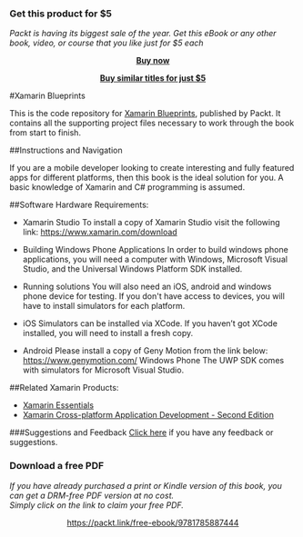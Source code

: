 
### Get this product for $5

<i>Packt is having its biggest sale of the year. Get this eBook or any other book, video, or course that you like just for $5 each</i>


<b><p align='center'>[Buy now](https://packt.link/9781785887444)</p></b>


<b><p align='center'>[Buy similar titles for just $5](https://subscription.packtpub.com/search)</p></b>


#Xamarin Blueprints

This is the code repository for [Xamarin Blueprints](https://www.packtpub.com/web-development/xamarin-blueprints?utm_source=Github&utm_medium=repository&utm_campaign=9781785887444), published by Packt. It contains all the supporting project files necessary to work through the book from start to finish.

##Instructions and Navigation

If you are a mobile developer looking to create interesting and fully featured apps for different platforms, then this book is the ideal solution for you. A basic knowledge of Xamarin and C# programming is assumed.

##Software Hardware Requirements:

* Xamarin Studio
To install a copy of Xamarin Studio visit the following link: https://www.xamarin.com/download

* Building Windows Phone Applications
In order to build windows phone applications, you will need a computer with Windows, Microsoft Visual Studio, and the Universal Windows Platform SDK installed.

* Running solutions
You will also need an iOS, android and windows phone device for testing. If you don't have access to devices, you will have to install simulators for each platform.

* iOS
Simulators can be installed via XCode. If you haven’t got XCode installed, you will need to install a fresh copy.

* Android
Please install a copy of Geny Motion from the link below: https://www.genymotion.com/
Windows Phone
The UWP SDK comes with simulators for Microsoft Visual Studio.

##Related Xamarin Products:

* [Xamarin Essentials](https://www.packtpub.com/application-development/xamarin-essentials?utm_source=Github&utm_medium=repository&utm_campaign=9781783550838)
* [Xamarin Cross-platform Application Development - Second Edition](https://www.packtpub.com/application-development/xamarin-cross-platform-application-development-second-edition?utm_source=Github&utm_medium=repository&utm_campaign=9781784397883)

###Suggestions and Feedback
 [Click here](https://docs.google.com/forms/d/e/1FAIpQLSe5qwunkGf6PUvzPirPDtuy1Du5Rlzew23UBp2S-P3wB-GcwQ/viewform) if you have any feedback or suggestions.


### Download a free PDF

 <i>If you have already purchased a print or Kindle version of this book, you can get a DRM-free PDF version at no cost.<br>Simply click on the link to claim your free PDF.</i>
<p align="center"> <a href="https://packt.link/free-ebook/9781785887444">https://packt.link/free-ebook/9781785887444 </a> </p>